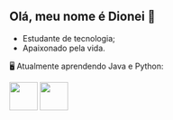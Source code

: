 ## Olá, meu nome é Dionei 👋
 - Estudante de tecnologia;
 - Apaixonado pela vida.
 
  🖥️ Atualmente aprendendo Java e Python:
  
 <img width ='50' heigth='50' src="https://cdn.jsdelivr.net/gh/devicons/devicon/icons/adonisjs/adonisjs-original.svg" />
 <img width='50' heigth='50' src="https://cdn.jsdelivr.net/gh/devicons/devicon/icons/python/python-original.svg" />
          

            
          
           
          
          
          

